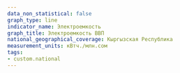 ```yaml
---
data_non_statistical: false
graph_type: line
indicator_name: Электроемкость
graph_title: Электроемкость ВВП
national_geographical_coverage: Кыргызская Республика
measurement_units: кВтч./млн.сом
tags:
- custom.national
---
```

